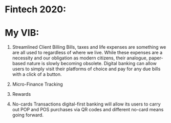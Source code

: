 # Fintech 2020:
# My VIB:
1. Streamlined Client Billing
Bills, taxes and life expenses are something we are all used to regardless of where we live. While these expenses are a necessity and our obligation as modern citizens, their analogue, paper-based nature is slowly becoming obsolete. Digital banking can allow users to simply visit their platforms of choice and pay for any due bills with a click of a button.

2. Micro-Finance Tracking
3. Rewards
4. No-cards Transactions
digital-first banking will allow its users to carry out POP and POS purchases via QR codes and different no-card means going forward.

